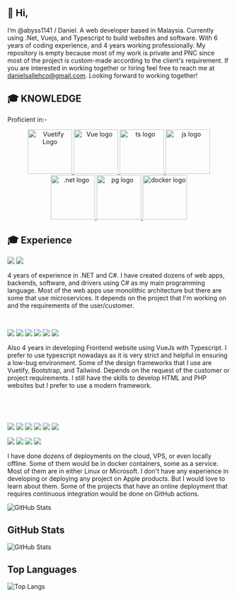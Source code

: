 <h2 align="left">
  👋 Hi,
</h2>
 I’m @abyss1141 / Daniel. A web developer based in Malaysia. Currently using .Net, Vuejs, and Typescript to build websites and software. With 6 years of coding experience, and 4 years working professionally. My repository is empty because most of my work is private and PNC since most of the project is custom-made according to the client's requirement. 
 If you are interested in working together or hiring feel free to reach me at <a href="mailto:danielsallehco@gmail.com">danielsallehco@gmail.com</a>. Looking forward to working together!

<h2 align="left">
  🎓 KNOWLEDGE
</h2>
<p>
  Proficient in:-
</p>
<p align="center">
    <a href="https://vuetifyjs.com" target="_blank">
    <img alt="Vuetify Logo" height="100" src="https://cdn.vuetifyjs.com/images/logos/logo.svg">
    </a>
    <a href="https://vuejs.org" target="_blank" rel="noopener noreferrer"><img height="100" src="https://vuejs.org/images/logo.png" alt="Vue logo">
    </a>
    <a href="https://www.typescriptlang.org/" target="_blank" rel="noopener noreferrer"><img height="100" src="https://cdn.icon-icons.com/icons2/2415/PNG/512/typescript_original_logo_icon_146317.png" alt="ts logo">
    </a>
    <a href="https://www.javascript.com/" target="_blank" rel="noopener noreferrer"><img height="100" src="https://encrypted-tbn0.gstatic.com/images?q=tbn:ANd9GcTg2Fy-vRSgOhWBWoMvVsmTrko9BVfNrhckcFowdlfJXA&s" alt="js logo">
    </a>
    <a href="https://dotnet.microsoft.com/en-us/learn/dotnet/what-is-dotnet" target="_blank" rel="noopener noreferrer"><img height="100" src="https://upload.wikimedia.org/wikipedia/commons/thumb/7/7d/Microsoft_.NET_logo.svg/2048px-Microsoft_.NET_logo.svg.png" alt=".net logo">
    </a>
    <a href="https://wiki.postgresql.org/wiki/Main_Page" target="_blank" rel="noopener noreferrer"><img height="100" src="https://upload.wikimedia.org/wikipedia/commons/2/29/Postgresql_elephant.svg" alt="pg logo">
    </a>
      <a href="https://www.docker.com/" target="_blank" rel="noopener noreferrer"><img height="100" src="https://upload.wikimedia.org/wikipedia/en/thumb/f/f4/Docker_logo.svg/1920px-Docker_logo.svg.png" alt="docker logo">
    </a>
</p>

<h2 align="left">
  🎓 Experience
</h2>
<p float="left">
<img src="https://img.shields.io/badge/C%23-239120?style=for-the-badge&logo=c-sharp&logoColor=white" /> 
<img src="https://img.shields.io/badge/.NET-512BD4?style=for-the-badge&logo=dotnet&logoColor=white" />
</p>
<p>
  4 years of experience in .NET and C#. I have created dozens of web apps, backends, software, and drivers using C# as my main programming language.
  Most of the web apps use monolithic architecture but there are some that use microservices. It depends on the project that I'm working on and the requirements of the user/customer.
</p>


  
<p>&nbsp;</p>
<p float="left">
<img src="https://img.shields.io/badge/Vue%20js-35495E?style=for-the-badge&logo=vuedotjs&logoColor=4FC08D" /> 
<img src="https://img.shields.io/badge/Vuetify-1867C0?style=for-the-badge&logo=vuetify&logoColor=white" />
<img src="https://img.shields.io/badge/Tailwind_CSS-38B2AC?style=for-the-badge&logo=tailwind-css&logoColor=white" />
<img src="https://img.shields.io/badge/TypeScript-007ACC?style=for-the-badge&logo=typescript&logoColor=white" />
<img src="https://img.shields.io/badge/JavaScript-323330?style=for-the-badge&logo=javascript&logoColor=F7DF1E" />
<img src="https://img.shields.io/badge/Bootstrap-563D7C?style=for-the-badge&logo=bootstrap&logoColor=white" />
</p>
<p>
  Also 4 years in developing Frontend website using VueJs with Typescript. I prefer to use typescript nowadays as it is very strict and helpful in ensuring a low-bug environment. Some of the design frameworks that I use are Vuetify, Bootstrap, and Tailwind. Depends on the request of the customer or project requirements. I still have the skills to develop HTML and PHP websites but I prefer to use a modern framework.
</p>

<p>&nbsp;</p>


<p>&nbsp;</p>
<p float="left">
<img src="https://img.shields.io/badge/Docker-2CA5E0?style=for-the-badge&logo=docker&logoColor=white" />
<img src="https://img.shields.io/badge/Amazon_AWS-FF9900?style=for-the-badge&logo=amazonaws&logoColor=white" />
<img src="https://img.shields.io/badge/Digital_Ocean-0080FF?style=for-the-badge&logo=DigitalOcean&logoColor=white" />
<img src="https://img.shields.io/badge/GitHub_Actions-2088FF?style=for-the-badge&logo=github-actions&logoColor=white" />
<img src="https://img.shields.io/badge/Linode-00A95C?style=for-the-badge&logo=Linode&logoColor=white" />
<img src="https://img.shields.io/badge/Netlify-00C7B7?style=for-the-badge&logo=netlify&logoColor=white" />
</p>
<p float="left">
<img src="https://img.shields.io/badge/Alpine_Linux-0D597F?style=for-the-badge&logo=alpine-linux&logoColor=white" />
<img src="https://img.shields.io/badge/Cent%20OS-262577?style=for-the-badge&logo=CentOS&logoColor=white" />
<img src="https://img.shields.io/badge/Ubuntu-E95420?style=for-the-badge&logo=ubuntu&logoColor=white" />
<img src="https://img.shields.io/badge/Windows-0078D6?style=for-the-badge&logo=windows&logoColor=white" />
</p>

<p>
  I have done dozens of deployments on the cloud, VPS, or even locally offline. Some of them would be in docker containers, some as a service. Most of them are in either Linux or Microsoft. I don't have any experience in developing or deploying any project on Apple products. But I would love to learn about them. Some of the projects that have an online deployment that requires continuous integration would be done on GitHub actions. 
</p>

![GitHub Stats](https://your-vercel-instance.vercel.app/api?username=abyss1141&show_icons=true&theme=radical&count_private=true&hide=stars)
## GitHub Stats

![GitHub Stats](https://your-vercel-instance.vercel.app/api?username=abyss1141&show_icons=true&theme=radical&count_private=true)

## Top Languages

![Top Langs](https://your-vercel-instance.vercel.app/api/top-langs/?username=abyss1141&layout=compact&theme=radical)
